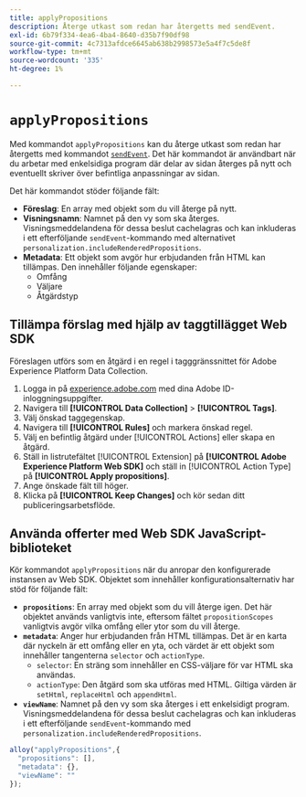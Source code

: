 ```yaml
---
title: applyPropositions
description: Återge utkast som redan har återgetts med sendEvent.
exl-id: 6b79f334-4ea6-4ba4-8640-d35b7f90df98
source-git-commit: 4c7313afdce6645ab638b2998573e5a4f7c5de8f
workflow-type: tm+mt
source-wordcount: '335'
ht-degree: 1%

---
```


# `applyPropositions`

Med kommandot `applyPropositions` kan du återge utkast som redan har återgetts med kommandot [`sendEvent`](sendevent/overview.md). Det här kommandot är användbart när du arbetar med enkelsidiga program där delar av sidan återges på nytt och eventuellt skriver över befintliga anpassningar av sidan.

Det här kommandot stöder följande fält:

* **Föreslag**: En array med objekt som du vill återge på nytt.
* **Visningsnamn**: Namnet på den vy som ska återges. Visningsmeddelandena för dessa beslut cachelagras och kan inkluderas i ett efterföljande `sendEvent`-kommando med alternativet `personalization.includeRenderedPropositions`.
* **Metadata**: Ett objekt som avgör hur erbjudanden från HTML kan tillämpas. Den innehåller följande egenskaper:
   * Omfång
   * Väljare
   * Åtgärdstyp

## Tillämpa förslag med hjälp av taggtillägget Web SDK

Föreslagen utförs som en åtgärd i en regel i tagggränssnittet för Adobe Experience Platform Data Collection.

1. Logga in på [experience.adobe.com](https://experience.adobe.com) med dina Adobe ID-inloggningsuppgifter.
1. Navigera till **[!UICONTROL Data Collection]** > **[!UICONTROL Tags]**.
1. Välj önskad taggegenskap.
1. Navigera till **[!UICONTROL Rules]** och markera önskad regel.
1. Välj en befintlig åtgärd under [!UICONTROL Actions] eller skapa en åtgärd.
1. Ställ in listrutefältet [!UICONTROL Extension] på **[!UICONTROL Adobe Experience Platform Web SDK]** och ställ in [!UICONTROL Action Type] på **[!UICONTROL Apply propositions]**.
1. Ange önskade fält till höger.
1. Klicka på **[!UICONTROL Keep Changes]** och kör sedan ditt publiceringsarbetsflöde.

## Använda offerter med Web SDK JavaScript-biblioteket

Kör kommandot `applyPropositions` när du anropar den konfigurerade instansen av Web SDK. Objektet som innehåller konfigurationsalternativ har stöd för följande fält:

* **`propositions`**: En array med objekt som du vill återge igen. Det här objektet används vanligtvis inte, eftersom fältet `propositionScopes` vanligtvis avgör vilka omfång eller ytor som du vill återge.
* **`metadata`**: Anger hur erbjudanden från HTML tillämpas. Det är en karta där nyckeln är ett omfång eller en yta, och värdet är ett objekt som innehåller tangenterna `selector` och `actionType`.
   * `selector`: En sträng som innehåller en CSS-väljare för var HTML ska användas.
   * `actionType`: Den åtgärd som ska utföras med HTML. Giltiga värden är `setHtml`, `replaceHtml` och `appendHtml`.
* **`viewName`**: Namnet på den vy som ska återges i ett enkelsidigt program. Visningsmeddelandena för dessa beslut cachelagras och kan inkluderas i ett efterföljande `sendEvent`-kommando med `personalization.includeRenderedPropositions`.

```js
alloy("applyPropositions",{
  "propositions": [],
  "metadata": {},
  "viewName": ""
});
```
